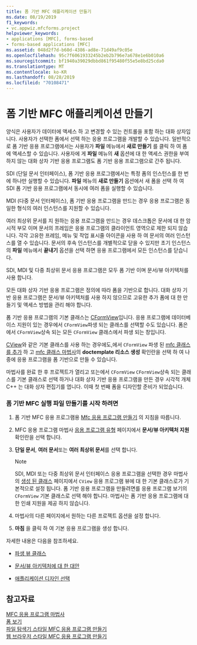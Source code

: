 ```yaml
---
title: 폼 기반 MFC 애플리케이션 만들기
ms.date: 08/19/2019
f1_keywords:
- vc.appwiz.mfcforms.project
helpviewer_keywords:
- applications [MFC], forms-based
- forms-based applications [MFC]
ms.assetid: 048d2f7d-b60d-4386-ad8e-71d49af9c05e
ms.openlocfilehash: 95c7f6061933245b2eb2b796e7a678e1e6b010a6
ms.sourcegitcommit: bf1940a39029dbbd861f95480f55e5e8bd25cda0
ms.translationtype: MT
ms.contentlocale: ko-KR
ms.lasthandoff: 08/28/2019
ms.locfileid: "70108471"
---
```

# <a name="creating-a-forms-based-mfc-application"></a>폼 기반 MFC 애플리케이션 만들기

양식은 사용자가 데이터에 액세스 하 고 변경할 수 있는 컨트롤을 포함 하는 대화 상자입니다. 사용자가 선택한 폼에서 선택 하는 응용 프로그램을 개발할 수 있습니다. 일반적으로 폼 기반 응용 프로그램에서는 사용자가 **파일** 메뉴에서 **새로 만들기** 를 클릭 하 여 폼에 액세스할 수 있습니다. 사용자에 게 **파일** 메뉴의 **새** 옵션에 대 한 액세스 권한을 부여 하지 않는 대화 상자 기반 응용 프로그램도 폼 기반 응용 프로그램으로 간주 됩니다.

SDI (단일 문서 인터페이스), 폼 기반 응용 프로그램에서는 특정 폼의 인스턴스를 한 번에 하나만 실행할 수 있습니다. **파일** 메뉴의 **새로 만들기** 옵션에서 새 폼을 선택 하 여 SDI 폼 기반 응용 프로그램에서 동시에 여러 폼을 실행할 수 있습니다.

MDI (다중 문서 인터페이스), 폼 기반 응용 프로그램을 만드는 경우 응용 프로그램은 동일한 형식의 여러 인스턴스를 지원할 수 있습니다.

여러 최상위 문서를 지 원하는 응용 프로그램을 만드는 경우 데스크톱은 문서에 대 한 암시적 부모 이며 문서의 프레임은 응용 프로그램의 클라이언트 영역으로 제한 되지 않습니다. 각각 고유한 프레임, 메뉴 및 작업 표시줄 아이콘을 사용 하 여 문서의 여러 인스턴스를 열 수 있습니다. 문서의 후속 인스턴스를 개별적으로 닫을 수 있지만 초기 인스턴스의 **파일** 메뉴에서 **끝내기** 옵션을 선택 하면 응용 프로그램에서 모든 인스턴스를 닫습니다.

SDI, MDI 및 다중 최상위 문서 응용 프로그램은 모두 폼 기반 이며 문서/뷰 아키텍처를 사용 합니다.

모든 대화 상자 기반 응용 프로그램은 정의에 따라 폼을 기반으로 합니다. 대화 상자 기반 응용 프로그램은 문서/뷰 아키텍처를 사용 하지 않으므로 고유한 추가 폼에 대 한 만들기 및 액세스 방법을 관리 해야 합니다.

폼 기반 응용 프로그램의 기본 클래스는 [CFormView](cformview-class.md)입니다. 응용 프로그램에 데이터베이스 지원이 있는 경우에서 `CFormView`파생 되는 클래스를 선택할 수도 있습니다. 폼은에서 `CFormView`상속 되는 모든 `CFormView` 클래스에서 파생 되는 창입니다.

[CView](cview-class.md)와 같은 기본 클래스를 사용 하는 경우에도,에서 `CFormView` 파생 된 [mfc 클래스를 추가](adding-an-mfc-class.md) 하 고 [mfc 클래스 마법사](document-template-strings-mfc-add-class-wizard.md)의 **doctemplate 리소스 생성** 확인란을 선택 하 여 나중에 응용 프로그램을 폼 기반으로 만들 수 있습니다.

마법사를 완료 한 후 프로젝트가 열리고 또는에서 `CFormView` `CFormView`상속 되는 클래스를 기본 클래스로 선택 하거나 대화 상자 기반 응용 프로그램을 만든 경우 시각적 개체 C++ 는 대화 상자 편집기를 엽니다. 이때 첫 번째 폼을 디자인할 준비가 되었습니다.

### <a name="to-begin-creating-a-forms-based-mfc-executable"></a>폼 기반 MFC 실행 파일 만들기를 시작 하려면

1. 폼 기반 MFC 응용 프로그램용 [Mfc 응용 프로그램 만들기](creating-an-mfc-application.md) 의 지침을 따릅니다.

1. MFC 응용 프로그램 마법사 [응용 프로그램 유형](application-type-mfc-application-wizard.md) 페이지에서 **문서/뷰 아키텍처 지원** 확인란을 선택 합니다.

1. **단일 문서**, **여러 문서**또는 **여러 최상위 문서**를 선택 합니다.

    > [!NOTE]
    >  SDI, MDI 또는 다중 최상위 문서 인터페이스 응용 프로그램을 선택한 경우 마법사의 [생성 된 클래스](generated-classes-mfc-application-wizard.md) 페이지에서 `CView` 응용 프로그램 뷰에 대 한 기본 클래스로가 기본적으로 설정 됩니다. 폼 기반 응용 프로그램을 만들려면를 응용 프로그램 보기의 `CFormView` 기본 클래스로 선택 해야 합니다. 마법사는 폼 기반 응용 프로그램에 대 한 인쇄 지원을 제공 하지 않습니다.

1. 마법사의 다른 페이지에서 원하는 다른 프로젝트 옵션을 설정 합니다.

1. **마침** 을 클릭 하 여 기본 응용 프로그램을 생성 합니다.

자세한 내용은 다음을 참조하세요.

- [파생 뷰 클래스](../derived-view-classes-available-in-mfc.md)

- [문서/뷰 아키텍처에 대 한 대안](../alternatives-to-the-document-view-architecture.md)

- [애플리케이션 디자인 선택](../application-design-choices.md)

## <a name="see-also"></a>참고자료

[MFC 응용 프로그램 마법사](mfc-application-wizard.md)<br/>
[폼 보기](../form-views-mfc.md)<br/>
[파일 탐색기 스타일 MFC 응용 프로그램 만들기](creating-a-file-explorer-style-mfc-application.md)<br/>
[웹 브라우저 스타일 MFC 응용 프로그램 만들기](creating-a-web-browser-style-mfc-application.md)
